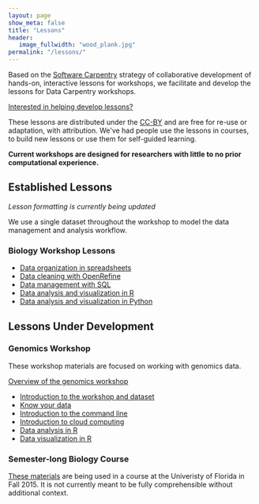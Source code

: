 ```yaml
---
layout: page
show_meta: false
title: "Lessons"
header:
   image_fullwidth: "wood_plank.jpg"
permalink: "/lessons/"
---
```


Based on the [Software Carpentry](http://software-carpentry.org) strategy of collaborative development
of hands-on, interactive lessons for workshops, we facilitate and
develop the lessons for Data Carpentry workshops. 

[Interested in helping develop lessons?](/involved-lessons/)

These lessons are distributed under the [CC-BY](https://creativecommons.org/licenses/by/2.0/) and are free for re-use or adaptation, with attribution. We've had people use the lessons in courses, to build new lessons or use them for self-guided learning. 

**Current workshops are designed for researchers with little to 
no prior computational experience.**


## Established Lessons
*Lesson formatting is currently being updated*

We use a single dataset throughout the workshop to model
the data management and analysis workflow. 


### Biology Workshop Lessons  

- [Data organization in spreadsheets](http://datacarpentry.github.io/spreadsheet-ecology-lesson/)
- [Data cleaning with OpenRefine](http://datacarpentry.github.io/OpenRefine-ecology/)
- [Data management with SQL](http://datacarpentry.github.io/sql-ecology/)
- [Data analysis and visualization in R](http://datacarpentry.github.io/R-ecology/)
- [Data analysis and visualization in Python](http://datacarpentry.github.io/python-ecology/)


## Lessons Under Development


### Genomics Workshop
These workshop materials are focused on working with genomics data. 

[Overview of the genomics workshop](http://www.datacarpentry.org/genomics-workshop/)

- [Introduction to the workshop and dataset](http://www.datacarpentry.org/introduction-genomics/)
- [Know your data](https://github.com/datacarpentry/knowyourdata-genomics/tree/gh-pages/lessons)
- [Introduction to the command line](https://github.com/datacarpentry/shell-genomics/tree/gh-pages/lessons)
- [Introduction to cloud computing](https://github.com/datacarpentry/cloud-genomics/tree/gh-pages/lessons)
- [Data analysis in R](http://www.datacarpentry.org/R-genomics/04-dplyr.html)
- [Data visualization in R](http://www.datacarpentry.org/R-genomics/05-data-visualization.html)

### Semester-long Biology Course

[These materials](http://www.datacarpentry.org/semester-biology/) are being used in a course at the
Univeristy of Florida in Fall 2015. It is not currently meant to be fully comprehensible without additional
context.
